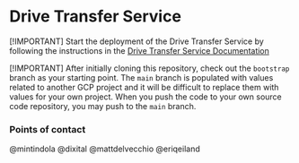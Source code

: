 # Drive Transfer Service

[!IMPORTANT]
Start the deployment of the Drive Transfer Service by following the instructions in the [Drive Transfer Service Documentation](https://docs.google.com/document/d/1Ioy9hy2mnJ59H51HhmFPYgiFztP9DhAr1-3oB9Z9KhQ/edit?resourcekey=0-AoapA4opWGxTxQyOdS3CVw&pli=1&tab=t.bkczq8e6eby6)

[!IMPORTANT]
After initially cloning this repository, check out the `bootstrap` branch as your starting point. The `main` branch is populated with values related to another GCP project and it will be difficult to replace them with values for your own project. When you push the code to your own source code repository, you may push to the `main` branch. 

### Points of contact
@mintindola
@dixital
@mattdelvecchio
@eriqeiland